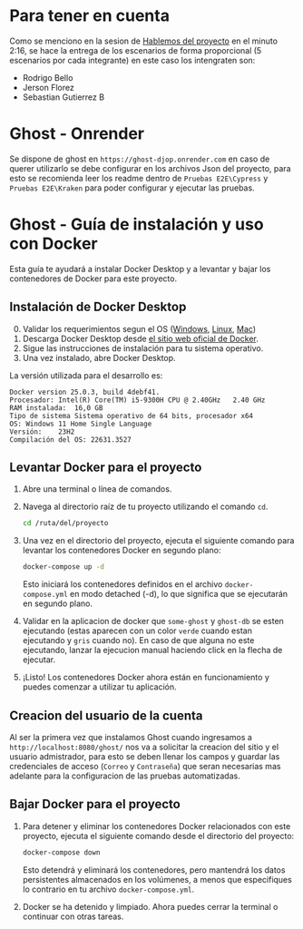 # Para tener en cuenta

Como se menciono en la sesion de [Hablemos del proyecto](https://www.coursera.org/learn/pruebas-automatizadas-software/lecture/b6RJI/hablemos-del-proyecto) en el minuto 2:16, se hace la entrega de los escenarios de forma proporcional (5 escenarios por cada integrante) en este caso los intengraten son:
- Rodrigo Bello
- Jerson Florez
- Sebastian Gutierrez B

# Ghost - Onrender

Se dispone de ghost en `https://ghost-djop.onrender.com` en caso de querer utilizarlo se debe configurar en los archivos Json del proyecto, para esto se recomienda leer los readme dentro de `Pruebas E2E\Cypress` y `Pruebas E2E\Kraken` para poder configurar y ejecutar las pruebas.

# Ghost - Guía de instalación y uso con Docker

Esta guía te ayudará a instalar Docker Desktop y a levantar y bajar los contenedores de Docker para este proyecto.

## Instalación de Docker Desktop

0. Validar los requerimientos segun el OS ([Windows](https://docs.docker.com/desktop/install/windows-install/), [Linux](https://docs.docker.com/desktop/install/linux-install/), [Mac](https://docs.docker.com/desktop/install/mac-install/))
1. Descarga Docker Desktop desde [el sitio web oficial de Docker](https://www.docker.com/products/docker-desktop).
2. Sigue las instrucciones de instalación para tu sistema operativo.
3. Una vez instalado, abre Docker Desktop.

La versión utilizada para el desarrollo es:
```
Docker version 25.0.3, build 4debf41.
Procesador:	Intel(R) Core(TM) i5-9300H CPU @ 2.40GHz   2.40 GHz
RAM instalada:	16,0 GB
Tipo de sistema	Sistema operativo de 64 bits, procesador x64
OS:	Windows 11 Home Single Language
Versión:	23H2
Compilación del OS:	22631.3527
```

## Levantar Docker para el proyecto

1. Abre una terminal o línea de comandos.
2. Navega al directorio raíz de tu proyecto utilizando el comando `cd`.

    ```bash
    cd /ruta/del/proyecto
    ```

3. Una vez en el directorio del proyecto, ejecuta el siguiente comando para levantar los contenedores Docker en segundo plano:

    ```bash
    docker-compose up -d
    ```

    Esto iniciará los contenedores definidos en el archivo `docker-compose.yml` en modo detached (-d), lo que significa que se ejecutarán en segundo plano.

4. Validar en la aplicacion de docker que `some-ghost` y `ghost-db` se esten ejecutando (estas aparecen con un color `verde` cuando estan ejecutando y `gris` cuando no). En caso de que alguna no este ejecutando, lanzar la ejecucion manual haciendo click en la flecha de ejecutar.

5. ¡Listo! Los contenedores Docker ahora están en funcionamiento y puedes comenzar a utilizar tu aplicación.

## Creacion del usuario de la cuenta
Al ser la primera vez que instalamos Ghost cuando ingresamos a `http://localhost:8080/ghost/` nos va a solicitar la creacion del sitio y el usuario admistrador, para esto se deben llenar los campos y guardar las credenciales de acceso (`Correo` y `Contraseña`) que seran necesarias mas adelante para la configuracion de las pruebas automatizadas.

## Bajar Docker para el proyecto

1. Para detener y eliminar los contenedores Docker relacionados con este proyecto, ejecuta el siguiente comando desde el directorio del proyecto:

    ```bash
    docker-compose down
    ```

    Esto detendrá y eliminará los contenedores, pero mantendrá los datos persistentes almacenados en los volúmenes, a menos que especifiques lo contrario en tu archivo `docker-compose.yml`.

2. Docker se ha detenido y limpiado. Ahora puedes cerrar la terminal o continuar con otras tareas.